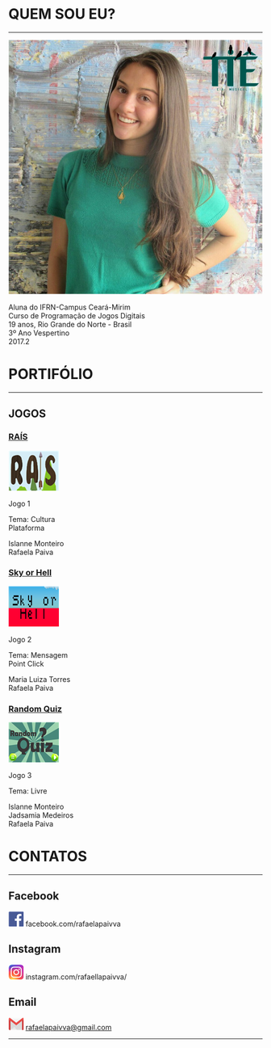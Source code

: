 # QUEM SOU EU?
* * * 

![RAFAELA.png](RAFAELA.png)  

 Aluna do IFRN-Campus Ceará-Mirim  
 Curso de Programação de Jogos Digitais  
 19 anos, Rio Grande do Norte - Brasil  
 3º Ano Vespertino  
 2017.2  

# PORTIFÓLIO  

* * *  
  
## JOGOS

### [RAÍS]()  

[![](RAIS100X80.png)](https://rafaelapaivva.github.io/Rais/index)  

Jogo 1  

Tema: Cultura  
Plataforma  

Islanne Monteiro  
Rafaela Paiva  
  


### [Sky or Hell]()

[![](SOH100X80.png)](https://rafaelapaivva.github.io/JogoSkyOrHelll/)  

Jogo 2    

Tema: Mensagem   
Point Click  

Maria Luiza Torres  
Rafaela Paiva   

  

### [Random Quiz]()

[![](RQ100X80.png)](https://jadsamiamedeiros.github.io/randomquiz/)    

Jogo 3    

Tema: Livre  

Islanne Monteiro  
Jadsamia Medeiros  
Rafaela Paiva  

   

# CONTATOS  

* * *  

## Facebook  
  
[![](FACEBOOK30.png)](https://www.facebook.com/rafaelapaivva) facebook.com/rafaelapaivva 
 
## Instagram 
  
[![](INSTA30.png)](https://www.instagram.com/rafaellapaivva/) instagram.com/rafaellapaivva/  
  
## Email  
  
[![](GMAIL30.png)](https://mail.google.com/mail/u/0/#inbox) rafaelapaivva@gmail.com  
  
* * *   
